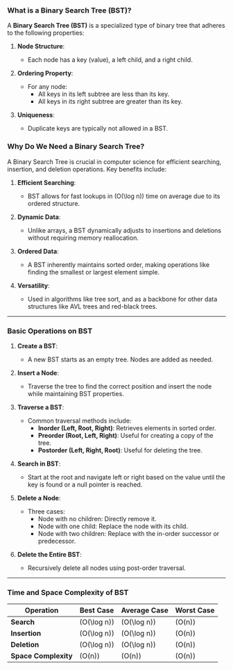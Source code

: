 ### What is a Binary Search Tree (BST)?
A **Binary Search Tree (BST)** is a specialized type of binary tree that adheres to the following properties:

1. **Node Structure**:
   - Each node has a key (value), a left child, and a right child.

2. **Ordering Property**:
   - For any node:
     - All keys in its left subtree are less than its key.
     - All keys in its right subtree are greater than its key.

3. **Uniqueness**:
   - Duplicate keys are typically not allowed in a BST.

### Why Do We Need a Binary Search Tree?
A Binary Search Tree is crucial in computer science for efficient searching, insertion, and deletion operations. Key benefits include:

1. **Efficient Searching**:
   - BST allows for fast lookups in \(O(\log n)\) time on average due to its ordered structure.

2. **Dynamic Data**:
   - Unlike arrays, a BST dynamically adjusts to insertions and deletions without requiring memory reallocation.

3. **Ordered Data**:
   - A BST inherently maintains sorted order, making operations like finding the smallest or largest element simple.

4. **Versatility**:
   - Used in algorithms like tree sort, and as a backbone for other data structures like AVL trees and red-black trees.

---

### Basic Operations on BST

1. **Create a BST**:
   - A new BST starts as an empty tree. Nodes are added as needed.

2. **Insert a Node**:
   - Traverse the tree to find the correct position and insert the node while maintaining BST properties.

3. **Traverse a BST**:
   - Common traversal methods include:
     - **Inorder (Left, Root, Right)**: Retrieves elements in sorted order.
     - **Preorder (Root, Left, Right)**: Useful for creating a copy of the tree.
     - **Postorder (Left, Right, Root)**: Useful for deleting the tree.

4. **Search in BST**:
   - Start at the root and navigate left or right based on the value until the key is found or a null pointer is reached.

5. **Delete a Node**:
   - Three cases:
     - Node with no children: Directly remove it.
     - Node with one child: Replace the node with its child.
     - Node with two children: Replace with the in-order successor or predecessor.

6. **Delete the Entire BST**:
   - Recursively delete all nodes using post-order traversal.

---

### Time and Space Complexity of BST

| **Operation**      | **Best Case** | **Average Case** | **Worst Case** |
|---------------------|---------------|------------------|----------------|
| **Search**          | \(O(\log n)\) | \(O(\log n)\)    | \(O(n)\)       |
| **Insertion**       | \(O(\log n)\) | \(O(\log n)\)    | \(O(n)\)       |
| **Deletion**        | \(O(\log n)\) | \(O(\log n)\)    | \(O(n)\)       |
| **Space Complexity**| \(O(n)\)      | \(O(n)\)         | \(O(n)\)       |

